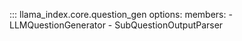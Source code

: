 ::: llama_index.core.question_gen
options:
members: - LLMQuestionGenerator - SubQuestionOutputParser
